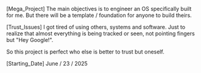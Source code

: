 [Mega_Project]
The main objectives is to engineer an OS specifically built for me. But there will be a template / foundation for anyone to build theirs.


[Trust_Issues]
I got tired of using others, systems and software.
Just to realize that almost everything is being tracked or seen, not pointing fingers but "Hey Google!".

So this project is perfect who else is better to trust but oneself.

[Starting_Date]
June / 23 / 2025
